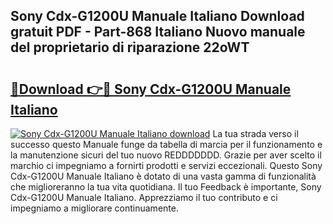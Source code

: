 ## Sony Cdx-G1200U Manuale Italiano Download gratuit PDF - Part-868 Italiano Nuovo manuale del proprietario di riparazione 22oWT

# <h2><a href="http://dfble2.blite.top/?on=Sony+Cdx-G1200U+Manuale+Italiano">🔗Download 👉🔴 Sony Cdx-G1200U Manuale Italiano</a></h2>

[![Sony Cdx-G1200U Manuale Italiano download](https://i.imgur.com/lujVjoI.png)](http://dfble2.blite.top/?on=Sony+Cdx-G1200U+Manuale+Italiano)
La tua strada verso il successo questo Manuale funge da tabella di marcia per il funzionamento e la manutenzione sicuri del tuo nuovo REDDDDDDD. Grazie per aver scelto il marchio ci impegniamo a fornirti prodotti e servizi eccezionali. Questo Sony Cdx-G1200U Manuale Italiano è dotato di una vasta gamma di funzionalità che miglioreranno la tua vita quotidiana. Il tuo Feedback è importante, Sony Cdx-G1200U Manuale Italiano. Apprezziamo il tuo contributo e ci impegniamo a migliorare continuamente.
